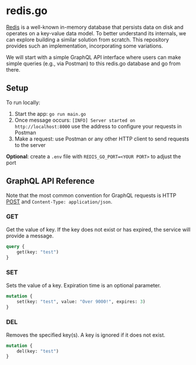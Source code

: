# redis.go

[Redis](https://redis.io/) is a well-known in-memory database that persists data on disk and operates on a key-value data model. To better understand its internals, we can explore building a similar solution from scratch. This repository provides such an implementation, incorporating some variations.

We will start with a simple GraphQL API interface where users can make simple queries (e.g., via Postman) to this redis.go database and go from there.

## Setup

To run locally:

1. Start the app: `go run main.go`
2. Once message occurs: `[INFO] Server started on http://localhost:8000` use the address to configure your requests in Postman
3. Make a request: use Postman or any other HTTP client to send requests to the server

**Optional**: create a `.env` file with `REDIS_GO_PORT=<YOUR PORT>` to adjust the port

## GraphQL API Reference

Note that the most common convention for GraphQL requests is HTTP [POST](https://graphql.org/learn/serving-over-http/#http-methods-headers-and-body) and `Content-Type: application/json`.

### GET

Get the value of key. If the key does not exist or has expired, the service will provide a message.

```graphql
query {
    get(key: "test")
}
```

### SET

Sets the value of a key. Expiration time is an optional parameter.

```graphql
mutation {
    set(key: "test", value: "Over 9000!", expires: 3)
}
```

### DEL

Removes the specified key(s). A key is ignored if it does not exist.

```graphql
mutation {
    del(key: "test")
}
```